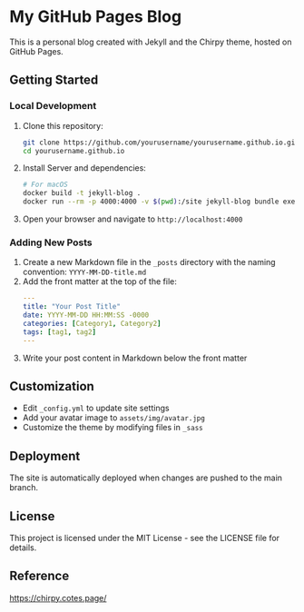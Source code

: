 # My GitHub Pages Blog

This is a personal blog created with Jekyll and the Chirpy theme, hosted on GitHub Pages.

## Getting Started

### Local Development

1. Clone this repository:
   ```bash
   git clone https://github.com/yourusername/yourusername.github.io.git
   cd yourusername.github.io
   ```

2. Install Server and dependencies:
   ```bash
   # For macOS
   docker build -t jekyll-blog .
   docker run --rm -p 4000:4000 -v $(pwd):/site jekyll-blog bundle exec jekyll serve --host 0.0.0.0 --livereload
   ```

3. Open your browser and navigate to `http://localhost:4000`

### Adding New Posts

1. Create a new Markdown file in the `_posts` directory with the naming convention: `YYYY-MM-DD-title.md`
2. Add the front matter at the top of the file:
   ```yaml
   ---
   title: "Your Post Title"
   date: YYYY-MM-DD HH:MM:SS -0000
   categories: [Category1, Category2]
   tags: [tag1, tag2]
   ---
   ```
3. Write your post content in Markdown below the front matter

## Customization

- Edit `_config.yml` to update site settings
- Add your avatar image to `assets/img/avatar.jpg`
- Customize the theme by modifying files in `_sass`

## Deployment

The site is automatically deployed when changes are pushed to the main branch.

## License

This project is licensed under the MIT License - see the LICENSE file for details.

## Reference

https://chirpy.cotes.page/